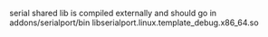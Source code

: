 serial shared lib is compiled externally and should go in addons/serialport/bin
libserialport.linux.template_debug.x86_64.so
